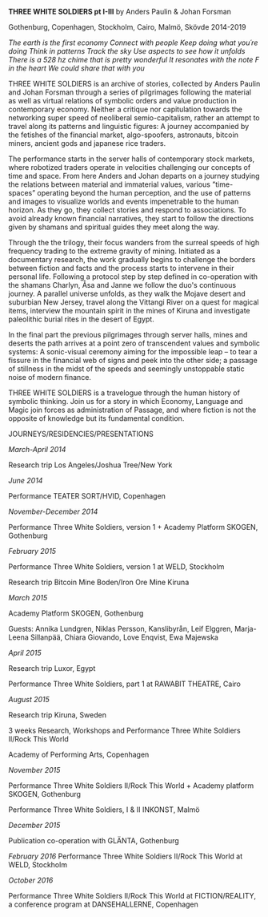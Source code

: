 **THREE WHITE SOLDIERS pt I-III**
by Anders Paulin & Johan Forsman

Gothenburg, Copenhagen, Stockholm, Cairo, Malmö, Skövde 2014-2019


*The earth is the first economy
Connect with people
Keep doing what you´re doing
Think in patterns
Track the sky
Use aspects
to see how it unfolds
There is a 528 hz chime
that is pretty wonderful
It resonates with the note F in the heart
We could share that with you*

THREE WHITE SOLDIERS is an archive of stories, collected by Anders Paulin and Johan Forsman through a series of pilgrimages following the material as well as virtual relations of symbolic orders and value production in contemporary economy. Neither a critique nor capitulation towards the networking super speed of neoliberal semio-capitalism, rather an attempt to travel along its patterns and linguistic figures: A journey accompanied by the fetishes of the financial market, algo-spoofers, astronauts, bitcoin miners, ancient gods and japanese rice traders.

The performance starts in the server halls of contemporary stock markets, where robotized traders operate in velocities challenging our concepts of time and space. From here Anders and Johan departs on a journey studying the relations between material and immaterial values, various ”time- spaces” operating beyond the human perception, and the use of patterns and images to visualize worlds and events impenetrable to the human horizon. As they go, they collect stories and respond to associations. To avoid already known financial narratives, they start to follow the directions given by shamans and spiritual guides they meet along the way.

Through the the trilogy, their focus wanders from the surreal speeds of high frequency trading to the extreme gravity of mining. Initiated as a documentary research, the work gradually begins to challenge the borders between fiction and facts and the process starts to intervene in their personal life. Following a protocol step by step defined in co-operation with the shamans Charlyn, Åsa and Janne we follow the duo's continuous journey. A parallel universe unfolds, as they walk the Mojave desert and suburbian New Jersey, travel along the Vittangi River on a quest for magical items, interview the mountain spirit in the mines of Kiruna and investigate paleolithic burial rites in the desert of Egypt.

In the final part the previous pilgrimages through server halls, mines and deserts the path arrives at a point zero of transcendent values and symbolic systems: A sonic-visual ceremony aiming for the impossible leap – to tear a fissure in the financial web of signs and peek into the other side; a passage of stillness in the midst of the speeds and seemingly unstoppable static noise of modern finance.

THREE WHITE SOLDIERS is a travelogue through the human history of symbolic thinking. Join us for a story in which Economy, Language and Magic join forces as administration of Passage, and where fiction is not the opposite of knowledge but its fundamental condition.


JOURNEYS/RESIDENCIES/PRESENTATIONS

*March-April 2014*

Research trip Los Angeles/Joshua Tree/New York


*June 2014*

Performance TEATER SORT/HVID, Copenhagen


*November-December 2014*

Performance Three White Soldiers, version 1 + Academy Platform SKOGEN, Gothenburg


*February 2015*


Performance Three White Soldiers, version 1 at WELD, Stockholm

Research trip Bitcoin Mine Boden/Iron Ore Mine Kiruna


*March 2015*

Academy Platform SKOGEN, Gothenburg

Guests: Annika Lundgren, Niklas Persson, Kanslibyrån, Leif Elggren, Marja-Leena Sillanpää, Chiara Giovando, Love Enqvist, Ewa Majewska


*April 2015*

Research trip Luxor, Egypt

Performance Three White Soldiers, part 1 at RAWABIT THEATRE, Cairo


*August 2015*

Research trip Kiruna, Sweden

3 weeks Research, Workshops and Performance Three White Soldiers II/Rock This World

Academy of Performing Arts, Copenhagen


*November 2015*

Performance Three White Soldiers II/Rock This World + Academy platform SKOGEN, Gothenburg

Performance Three White Soldiers, I & II INKONST, Malmö


*December 2015*

Publication co-operation with GLÄNTA, Gothenburg


*February 2016*
Performance Three White Soldiers II/Rock This World at WELD, Stockholm


*October 2016*

Performance Three White Soldiers II/Rock This World at FICTION/REALITY, a conference program at DANSEHALLERNE, Copenhagen


